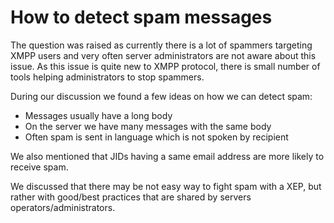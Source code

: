 # How to detect spam messages

The question was raised as currently there is a lot of spammers targeting XMPP users and very often server administrators are not aware about this issue. As this issue is quite new to XMPP protocol, there is small number of tools helping administrators to stop spammers.

During our discussion we found a few ideas on how we can detect spam:
* Messages usually have a long body
* On the server we have many messages with the same body
* Often spam is sent in language which is not spoken by recipient

We also mentioned that JIDs having a same email address are more likely to receive spam.

We discussed that there may be not easy way to fight spam with a XEP, but rather with good/best practices that are shared by servers operators/administrators.
